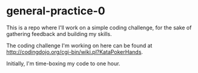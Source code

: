 general-practice-0
==================

This is a repo where I'll work on a simple coding challenge, for the sake of gathering feedback and building my skills.

The coding challenge I'm working on here can be found at http://codingdojo.org/cgi-bin/wiki.pl?KataPokerHands.

Initially, I'm time-boxing my code to one hour.
